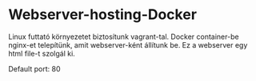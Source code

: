 # Webserver-hosting-Docker

Linux futtató környezetet biztosítunk vagrant-tal.
Docker container-be nginx-et telepítünk, amit webserver-ként állítunk be.
Ez a webserver egy html file-t szolgál ki.

Default port: 80
